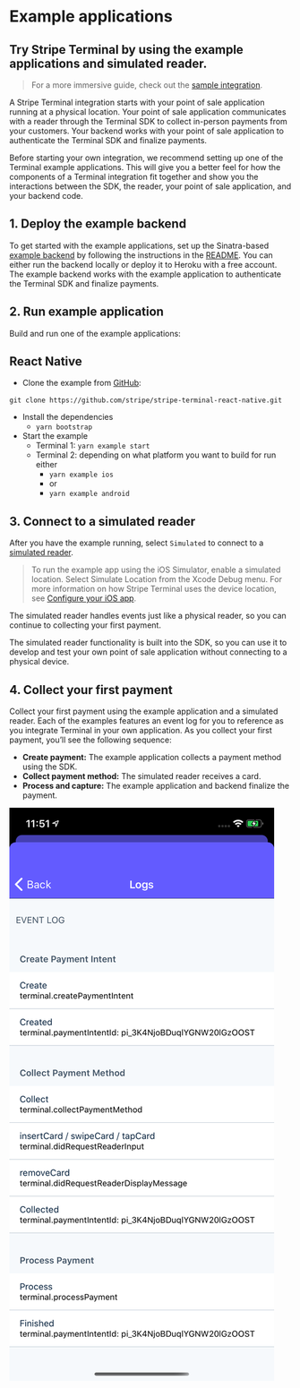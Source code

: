 # Example applications

## Try Stripe Terminal by using the example applications and simulated reader.

> For a more immersive guide, check out the [sample integration](https://stripe.com/docs/terminal/integration-builder).

A Stripe Terminal integration starts with your point of sale application running at a physical location. Your point of sale application communicates with a reader through the Terminal SDK to collect in-person payments from your customers. Your backend works with your point of sale application to authenticate the Terminal SDK and finalize payments.

Before starting your own integration, we recommend setting up one of the Terminal example applications. This will give you a better feel for how the components of a Terminal integration fit together and show you the interactions between the SDK, the reader, your point of sale application, and your backend code.

## 1. Deploy the example backend

To get started with the example applications, set up the Sinatra-based [example backend](https://github.com/stripe/example-terminal-backend) by following the instructions in the [README](https://github.com/stripe/example-terminal-backend). You can either run the backend locally or deploy it to Heroku with a free account. The example backend works with the example application to authenticate the Terminal SDK and finalize payments.

## 2. Run example application

Build and run one of the example applications:

## React Native

- Clone the example from [GitHub](https://github.com/stripe/stripe-terminal-react-native):

```
git clone https://github.com/stripe/stripe-terminal-react-native.git
```

- Install the dependencies
  - `yarn bootstrap`
- Start the example
  - Terminal 1: `yarn example start`
  - Terminal 2: depending on what platform you want to build for run either
    - `yarn example ios`
    - or
    - `yarn example android`

## 3. Connect to a simulated reader

After you have the example running, select `Simulated` to connect to a [simulated reader](https://stripe.com/docs/terminal/references/testing#simulated-reader).

> To run the example app using the iOS Simulator, enable a simulated location. Select Simulate Location from the Xcode Debug menu. For more information on how Stripe Terminal uses the device location, see [Configure your iOS app](./set-up-your-sdk.md#configure-your-app).

The simulated reader handles events just like a physical reader, so you can continue to collecting your first payment.

The simulated reader functionality is built into the SDK, so you can use it to develop and test your own point of sale application without connecting to a physical device.

## 4. Collect your first payment

Collect your first payment using the example application and a simulated reader. Each of the examples features an event log for you to reference as you integrate Terminal in your own application. As you collect your first payment, you’ll see the following sequence:

- **Create payment:** The example application collects a payment method using the SDK.
- **Collect payment method:** The simulated reader receives a card.
- **Process and capture:** The example application and backend finalize the payment.

![example screen](./assets/log-screen.png)
